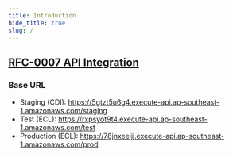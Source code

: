 ```yaml
---
title: Introduction
hide_title: true
slug: /
---
```


## [RFC-0007 API Integration](https://onedrive.live.com/view.aspx?resid=BDC515BD1BF7DCC1!1070&ithint=file%2cdocx&authkey=!ABw1IlMEEK2cz6g)

### Base URL

- Staging (CDI): https://5gtzt5u6g4.execute-api.ap-southeast-1.amazonaws.com/staging
- Test (ECL): https://rxpsyot9t4.execute-api.ap-southeast-1.amazonaws.com/test
- Production (ECL): https://78jnxeeijj.execute-api.ap-southeast-1.amazonaws.com/prod
